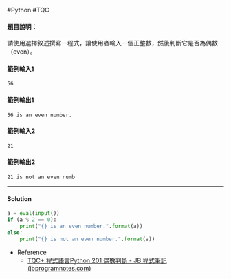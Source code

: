 #Python #TQC 
#### 題目說明：

請使用選擇敘述撰寫一程式，讓使用者輸入一個正整數，然後判斷它是否為偶數（even）。

#### 範例輸入1

```
56
```

#### 範例輸出1

```
56 is an even number.
```

#### 範例輸入2

```
21
```

#### 範例輸出2

```
21 is not an even numb
```

---
#### Solution
```python linenums="1"
a = eval(input())
if (a % 2 == 0):
	print("{} is an even number.".format(a))
else:
	print("{} is not an even number.".format(a))
```

- Reference 
	- [TQC+ 程式語言Python 201 偶數判斷 - JB 程式筆記 (jbprogramnotes.com)](https://jbprogramnotes.com/2020/05/tqc-%e7%a8%8b%e5%bc%8f%e8%aa%9e%e8%a8%80python-201-%e5%81%b6%e6%95%b8%e5%88%a4%e6%96%b7/)